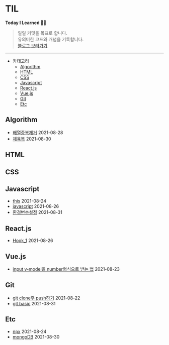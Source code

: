 # TIL

**Today I Learned 👍🏻**

> 일일 커밋을 목표로 합니다. <br>
> 유의미한 코드와 개념을 기록합니다. <br>[블로그 보러가기](https://eunjitech.notion.site/Develope-Note-1da6c5d2ea6148848a1a2580eaafacdf)

---

- 카테고리
  - [Algorithm](#algorithm)
  - [HTML](#html)
  - [CSS](#css)
  - [Javascript](#javascript)
  - [React.js](#reactjs)
  - [Vue.js](#vuejs)
  - [Git](#git)
  - [Etc](#etc)

## Algorithm

- [배열중복제거](./Algorithm/배열중복제거.md) 2021-08-28
- [체육복](./Algorithm/체육복.md) 2021-08-30

## HTML

## CSS

## Javascript

- [this](./Javascript/this.md) 2021-08-24
- [javascript](./Javascript/javascript.md) 2021-08-26
- [환경변수설정](./Javascript/환경변수설정.md) 2021-08-31

## React.js

- [Hook_1](./React/hooks.md) 2021-08-26

## Vue.js

- [input v-model을 number형식으로 받는 법](./Vue/v-model_input.md) 2021-08-23

## Git

- [git clone후 push하기](./Git/git_clone.md) 2021-08-22
- [git basic](./Git/git_basic.md) 2021-08-31

## Etc

- [npx](./Etc/npx.md) 2021-08-24
- [mongoDB](./Etc/mongoDB.md) 2021-08-30
